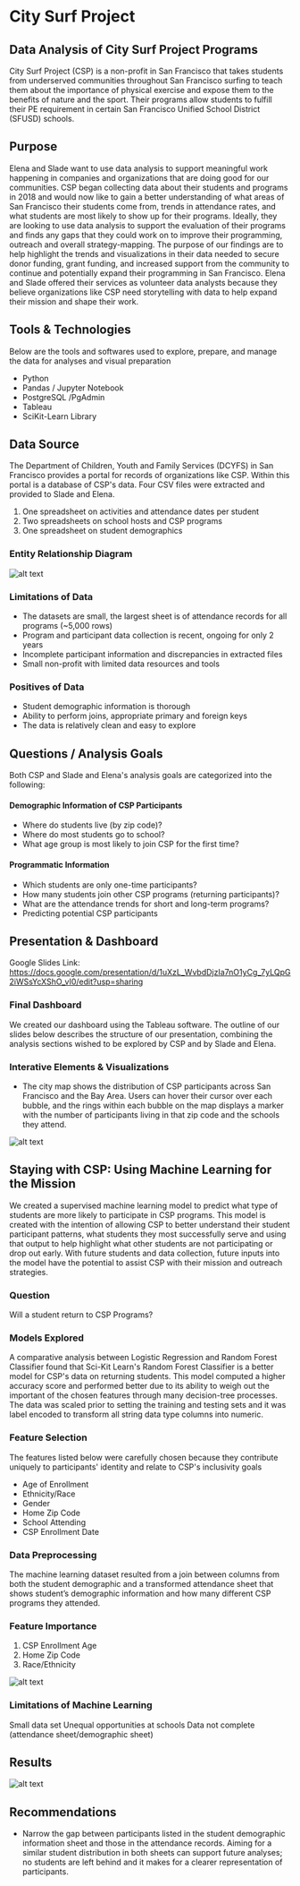 # City Surf Project
## Data Analysis of City Surf Project Programs
City Surf Project (CSP) is a non-profit in San Francisco that takes students from underserved communities throughout San Francisco surfing to teach them about the importance of physical exercise and expose them to the benefits of nature and the sport. Their programs allow students to fulfill their PE requirement in certain San Francisco Unified School District (SFUSD) schools. 

## Purpose 
Elena and Slade want to use data analysis to support meaningful work happening in companies and organizations that are doing good for our communities. CSP began collecting data about their students and programs in 2018 and would now like to gain a better understanding of what areas of San Francisco their students come from, trends in attendance rates, and what students are most likely to show up for their programs. Ideally, they are looking to use data analysis to support the evaluation of their programs and finds any gaps that they could work on to improve their programming, outreach and overall strategy-mapping. The purpose of our findings are to help highlight the trends and visualizations in their data needed to secure donor funding, grant funding, and increased support from the community to continue and potentially expand their programming in San Francisco. Elena and Slade offered their services as volunteer data analysts because they believe organizations like CSP need storytelling with data to help expand their mission and shape their work.

## Tools & Technologies 
Below are the tools and softwares used to explore, prepare, and manage the data for analyses and visual preparation
- Python 
- Pandas / Jupyter Notebook
- PostgreSQL /PgAdmin
- Tableau 
- SciKit-Learn Library

## Data Source
The Department of Children, Youth and Family Services (DCYFS) in San Francisco provides a portal for records of organizations like CSP. Within this portal is a database of CSP's data. Four CSV files were extracted and provided to Slade and Elena. 
1. One spreadsheet on activities and attendance dates per student
2. Two spreadsheets on school hosts and CSP programs
3. One spreadsheet on student demographics 

### Entity Relationship Diagram
![alt text](https://github.com/SladeMahoney/City_Surf_Project/blob/Elena/images/ERD.PNG)

### Limitations of Data
- The datasets are small, the largest sheet is of attendance records for all programs (~5,000 rows)
- Program and participant data collection is recent, ongoing for only 2 years
- Incomplete participant information and discrepancies in extracted files
- Small non-profit with limited data resources and tools

### Positives of Data
- Student demographic information is thorough 
- Ability to perform joins, appropriate primary and foreign keys
- The data is relatively clean and easy to explore

## Questions / Analysis Goals
Both CSP and Slade and Elena's analysis goals are categorized into the following: 

#### Demographic Information of CSP Participants
- Where do students live (by zip code)?
- Where do most students go to school? 
- What age group is most likely to join CSP for the first time? 

#### Programmatic Information
- Which students are only one-time participants?
- How many students join other CSP programs (returning participants)?
- What are the attendance trends for short and long-term programs? 
- Predicting potential CSP participants

## Presentation & Dashboard
Google Slides Link: https://docs.google.com/presentation/d/1uXzL_WvbdDjzIa7nO1yCg_7yLQpG2iWSsYcXShO_vI0/edit?usp=sharing

### Final Dashboard 
We created our dashboard using the Tableau software. The outline of our slides below describes the structure of our presentation, combining the analysis sections wished to be explored by CSP and by Slade and Elena. 

### Interative Elements & Visualizations
- The city map shows the distribution of CSP participants across San Francisco and the Bay Area. Users can hover their cursor over each bubble, and the rings within each bubble on the map displays a marker with the number of participants living in that zip code and the schools they attend. 

![alt text](https://github.com/SladeMahoney/City_Surf_Project/blob/Elena/images/CityMap.PNG)

## Staying with CSP: Using Machine Learning for the Mission
We created a supervised machine learning model to predict what type of students are more likely to participate in CSP programs. This model is created with the intention of allowing CSP to better understand their student participant patterns, what students they most successfully serve and using that output to help highlight what other students are not participating or drop out early. With future students and data collection, future inputs into the model have the potential to assist CSP with their mission and outreach strategies.

### Question
Will a student return to CSP Programs?

### Models Explored
A comparative analysis between Logistic Regression and Random Forest Classifier found that Sci-Kit Learn's Random Forest Classifier is a better model for CSP's data on returning students. This model computed a higher accuracy score and performed better due to its ability to weigh out the important of the chosen features through many decision-tree processes. The data was scaled prior to setting the training and testing sets and it was label encoded to transform all string data type columns into numeric. 


### Feature Selection
The features listed below were carefully chosen because they contribute uniquely to participants' identity and relate to CSP's inclusivity goals
- Age of Enrollment 
- Ethnicity/Race
- Gender
- Home Zip Code
- School Attending
- CSP Enrollment Date

### Data Preprocessing
The machine learning dataset resulted from a join between columns from both the student demographic and a transformed attendance sheet that shows student’s demographic information and how many different CSP programs they attended. 

### Feature Importance
1. CSP Enrollment Age 
2. Home Zip Code
3. Race/Ethnicity

![alt text](https://github.com/SladeMahoney/City_Surf_Project/blob/Elena/images/weight.PNG)

### Limitations of Machine Learning 
Small data set
Unequal opportunities at schools 
Data not complete (attendance sheet/demographic sheet)


## Results
![alt text](https://github.com/SladeMahoney/City_Surf_Project/blob/Elena/images/matrix_scores.PNG)

## Recommendations 
- Narrow the gap between participants listed in the student demographic information sheet and those in the attendance records. Aiming for a similar student distribution in both sheets can support future analyses; no students are left behind and it makes for a clearer representation of participants.

